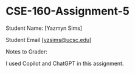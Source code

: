 # CSE-160-Assignment-5

Student Name: [Yazmyn Sims]

Student Email [yzsims@ucsc.edu]

Notes to Grader: 

I used Copilot and ChatGPT in this assignment. 


